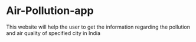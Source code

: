 # Air-Pollution-app
This website will help the user to get the information regarding the pollution and air quality of specified city in India
